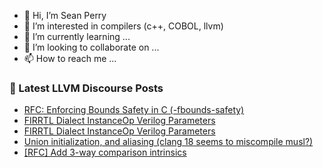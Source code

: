- 👋 Hi, I’m Sean Perry
- 👀 I’m interested in compilers (c++, COBOL, llvm)
- 🌱 I’m currently learning ...
- 💞️ I’m looking to collaborate on ...
- 📫 How to reach me ...

<!---
s66perry/s66perry is a ✨ special ✨ repository because its `README.md` (this file) appears on your GitHub profile.
You can click the Preview link to take a look at your changes.
--->
### 📕 Latest LLVM Discourse Posts

<!-- DISCOURSE-LLVM:START -->
- [RFC: Enforcing Bounds Safety in C &lpar;-fbounds-safety&rpar;](https://discourse.llvm.org/t/rfc-enforcing-bounds-safety-in-c-fbounds-safety/70854?page=7#post_126)
- [FIRRTL Dialect InstanceOp Verilog Parameters](https://discourse.llvm.org/t/firrtl-dialect-instanceop-verilog-parameters/77770#post_7)
- [FIRRTL Dialect InstanceOp Verilog Parameters](https://discourse.llvm.org/t/firrtl-dialect-instanceop-verilog-parameters/77770#post_6)
- [Union initialization, and aliasing &lpar;clang 18 seems to miscompile musl?&rpar;](https://discourse.llvm.org/t/union-initialization-and-aliasing-clang-18-seems-to-miscompile-musl/77724#post_9)
- [[RFC] Add 3-way comparison intrinsics](https://discourse.llvm.org/t/rfc-add-3-way-comparison-intrinsics/76685#post_17)
<!-- DISCOURSE-LLVM:END -->

